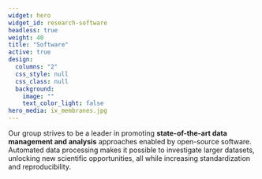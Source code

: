 ```yaml
---
widget: hero
widget_id: research-software
headless: true
weight: 40
title: "Software"
active: true
design:
  columns: "2"
  css_style: null
  css_class: null
  background:
    image: ""
    text_color_light: false
hero_media: ix_membranes.jpg
---
```

Our group strives to be a leader in promoting **state-of-the-art data management and analysis** approaches enabled by open-source software. Automated data processing makes it possible to investigate larger datasets, unlocking new scientific opportunities, all while increasing standardization and reproducibility.
